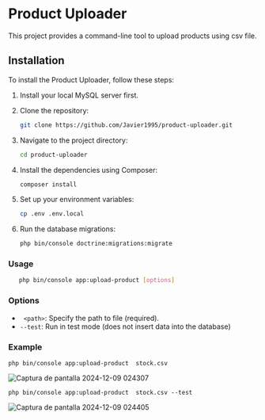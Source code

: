 # Product Uploader

This project provides a command-line tool to upload products using csv file.



## Installation

To install the Product Uploader, follow these steps:

1. Install your local MySQL server first.

2. Clone the repository:
    ```sh
    git clone https://github.com/Javier1995/product-uploader.git
    ```

3. Navigate to the project directory:
    ```sh
    cd product-uploader
    ```

4. Install the dependencies using Composer:
    ```sh
    composer install
    ```

5. Set up your environment variables:
    ```sh
    cp .env .env.local
    ```

5. Run the database migrations:
    ```sh
    php bin/console doctrine:migrations:migrate
    ```

### Usage

```sh
   php bin/console app:upload-product [options]
```

### Options

- ` <path>`: Specify the path to file (required).
- `--test`: Run in test mode (does not insert data into the database)

### Example

`
php bin/console app:upload-product  stock.csv
`

![Captura de pantalla 2024-12-09 024307](https://github.com/user-attachments/assets/3e6e1082-92e5-495e-8b49-cc47cb6575e8)



`
php bin/console app:upload-product  stock.csv --test
`

![Captura de pantalla 2024-12-09 024405](https://github.com/user-attachments/assets/bae773b8-1b71-49a7-aea5-d6a705dab3f7)



